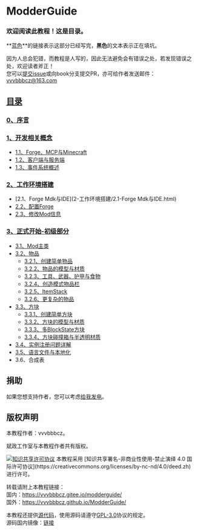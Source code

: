 # ModderGuide

### 欢迎阅读此教程！这是目录。

**[蓝色](README.md)**的链接表示这部分已经写完，**黑色**的文本表示正在填坑。

因为人总会犯错，而教程是人写的，因此无法避免会有错误之处，若发现错误之处，欢迎读者斧正！  
您可以[提交issue](https://github.com/vvvbbbcz/ModderTutor/issues)或向book分支提交PR，亦可给作者发送邮件：[vvvbbbcz@163.com](mailto:vvvbbbcz@163.com)

## [目录](README.md)

### [0、序言](0-序言.html)

### [1、开发相关概念](1-开发相关概念/1-开发相关概念.md)

* [1.1、Forge、MCP与Minecraft](1-开发相关概念/1.1-Forge、MCP与Minecraft.md)
* [1.2、客户端与服务端](1-开发相关概念/1.2-客户端与服务端.md)
* [1.3、事件系统概述](1-开发相关概念/1.3-事件系统概述.md)

### [2、工作环境搭建](2-工作环境搭建/2-工作环境搭建.md)

* [2.1、Forge Mdk与IDE](2-工作环境搭建/2.1-Forge Mdk与IDE.html)
* [2.2、配置Forge](2-工作环境搭建/2.2-配置Forge.md)
* [2.3、修改Mod信息](2-工作环境搭建/2.3-修改Mod信息.md)

### [3、正式开始-初级部分](3-正式开始-初级部分/3-正式开始-初级部分.md)

* [3.1、Mod主类](3-正式开始-初级部分/3.1-Mod主类.md)
* [3.2、物品](3-正式开始-初级部分/3.2-物品/3.2-物品.md)
  * [3.2.1、创建简单物品](3-正式开始-初级部分/3.2-物品/3.2.1-创建简单物品.md)
  * [3.2.2、物品的模型与材质](3-正式开始-初级部分/3.2-物品/3.2.2-物品的模型与材质.md)
  * [3.2.3、工具、武器、护甲与食物](3-正式开始-初级部分/3.2-物品/3.2.3-工具、武器、护甲与食物.md)
  * [3.2.4、创造模式物品栏](3-正式开始-初级部分/3.2-物品/3.2.4-创造模式物品栏.md)
  * [3.2.5、ItemStack](3-正式开始-初级部分/3.2-物品/3.2.5-ItemStack.md)
  * [3.2.6、更复杂的物品](3-正式开始-初级部分/3.2-物品/3.2.6-更复杂的物品.md)
* [3.3、方块](3-正式开始-初级部分/3.3-方块/3.3-方块.md)
  * [3.3.1、创建简单方块](3-正式开始-初级部分/3.3-方块/3.3.1-创建简单方块.md)
  * [3.3.2、方块的模型与材质](3-正式开始-初级部分/3.3-方块/3.3.2-方块的模型与材质.md)
  * [3.3.3、多BlockState方块](3-正式开始-初级部分/3.3-方块/3.3.3-多BlockState方块.md)
  * [3.3.4、方块碰撞箱与半透明材质](3-正式开始-初级部分/3.3-方块/3.3.4-方块碰撞箱与半透明材质.md)
* [3.4、实例注册问题详解](3-正式开始-初级部分/3.4-实例注册问题详解.md)
* [3.5、语言文件与本地化](3-正式开始-初级部分/3.5-语言文件与本地化.md)
* 3.6、合成表

## 捐助

如果您想支持作者，您可以考虑[给我发电](https://afdian.net/@vvvbbbcz)。

## 版权声明

本教程作者：vvvbbbcz。

斌政工作室与本教程作者共有版权。

<a rel="license" href="https://creativecommons.org/licenses/by-nc-nd/4.0/deed.zh">
    <img alt="知识共享许可协议" style="border-width:0" src="https://i.creativecommons.org/l/by-nc-nd/4.0/88x31.png" /></a>  
本教程采用 [知识共享署名-非商业性使用-禁止演绎 4.0 国际许可协议](https://creativecommons.org/licenses/by-nc-nd/4.0/deed.zh) 进行许可。

转载请附上本教程链接：  
国内：https://vvvbbbcz.gitee.io/modderguide/  
国外：https://vvvbbbcz.github.io/ModderGuide/

本教程还提供[源代码](https://github.com/vvvbbbcz/ModderGuide/tree/master)，使用源码请遵守[GPL-3.0](https://github.com/vvvbbbcz/ModderGuide/blob/master/LICENSE)协议的规定。  
源码国内镜像：[链接](https://gitee.com/vvvbbbcz/ModderGuide/tree/master/)